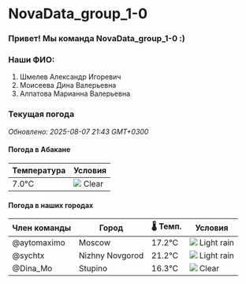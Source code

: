# NovaData_group_1-0
### Привет! Мы команда NovaData_group_1-0 :)

### Наши ФИО:
1. Шмелев Александр Игоревич
2. Моисеева Дина Валерьевна
3. Алпатова Марианна Валерьевна

### Текущая погода
<!-- WEATHER:START -->
_Обновлено: 2025-08-07 21:43 GMT+0300_

#### Погода в Абакане

| Температура | Условия |
|-------------|----------|
| 7.0°C     | ![](https://cdn.weatherapi.com/weather/64x64/night/113.png) Clear |

#### Погода в наших городах

| Член команды  | Город               | 🌡️ Темп.  | Условия          |
|---------------|---------------------|-----------|--------------------|
| @aytomaximo    | Moscow              |   17.2°C | ![](https://cdn.weatherapi.com/weather/64x64/night/296.png) Light rain   |
| @sychtx        | Nizhny Novgorod     |   21.2°C | ![](https://cdn.weatherapi.com/weather/64x64/night/296.png) Light rain   |
| @Dina_Mo       | Stupino             |   16.3°C | ![](https://cdn.weatherapi.com/weather/64x64/night/113.png) Clear        |

<!-- WEATHER:END -->
